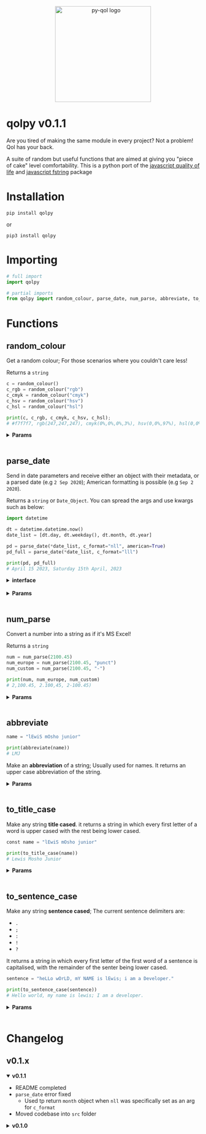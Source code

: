 <p align="center">
    <img src="https://drive.google.com/uc?id=1r9L_Kjdm1i4lCYOCq-bngr-yTl6OZ_lu" alt="py-qol logo" width="250" height="250" />
</p>

# qolpy v0.1.1

Are you tired of making the same module in every project? Not a problem! Qol has your back.

A suite of random but useful functions that are aimed at giving you "piece of cake" level comfortability. This is a python port of the [javascript quality of life](https://github.com/lewisjr/qol) and [javascript fstring](https://github.com/lewisjr/fstring) package

# Installation

    pip install qolpy

or

    pip3 install qolpy

# Importing

```python
# full import
import qolpy

# partial imports
from qolpy import random_colour, parse_date, num_parse, abbreviate, to_title_case, to_sentence_case
```

# Functions

## random_colour

Get a random colour; For those scenarios where you couldn't care less!

Returns a `string`

```python
c = random_colour()
c_rgb = random_colour("rgb")
c_cmyk = random_colour("cmyk")
c_hsv = random_colour("hsv")
c_hsl = random_colour("hsl")

print(c, c_rgb, c_cmyk, c_hsv, c_hsl);
# #f7f7f7, rgb(247,247,247), cmyk(0%,0%,0%,3%), hsv(0,0%,97%), hsl(0,0%,97%)
```

<details>
<summary><strong>Params</strong></summary>

| Parameter | Default Setting | Required? | Definition                                 | Options                            |
| --------- | --------------- | --------- | ------------------------------------------ | ---------------------------------- |
| setting   | `hex`           | No        | The type of colour you would like returned | `hex`, `rgb`, `cmyk`, `hsv`, `hsl` |

</details>
<br />

## parse_date

Send in date parameters and receive either an object with their metadata, or a parsed date (e.g `2 Sep 2020`); American formatting is possible (e.g `Sep 2 2020`).

Returns a `string` or `Date_Object`. You can spread the args and use kwargs such as below:

```python
import datetime

dt = datetime.datetime.now()
date_list = [dt.day, dt.weekday(), dt.month, dt.year]

pd = parse_date(*date_list, c_format="nll", american=True)
pd_full = parse_date(*date_list, c_format="lll")

print(pd, pd_full)
# April 15 2023, Saturday 15th April, 2023
```

<details>
<summary><strong>interface</strong></summary>

```python
	"day": {
		"short": str,
		"long": str,
		"ordinal_month": str,
		"ordinal_week": str,
		"week_number": int,
		"month_number": int
	},
	"month": {
		"short": str,
		"long": str,
		"ordinal": str,
		"number": int
	},
	"year": {
		"short": int,
		"long": int
	}
```

</details>
<br />

<details>
<summary><strong>Params</strong></summary>

| Parameter | Default Setting | Required? | Definition                                                    | Options                                                                                                       |
| --------- | --------------- | --------- | ------------------------------------------------------------- | ------------------------------------------------------------------------------------------------------------- |
| monthDay  | `none`          | Yes       | The day of the month                                          | type `number`                                                                                                 |
| weekDay   | `none`          | Yes       | The day of the week                                           | type `number`                                                                                                 |
| month     | `none`          | Yes       | The numeric month                                             | type `number`                                                                                                 |
| year      | `none`          | Yes       | The full numeric year                                         | type `number`                                                                                                 |
| format    | `none`          | No        | The date format you would like                                | n = numeric, s = shorthand text, l = full text; `nns`, `nnl`, `sss`, `ssl`, `lll`, `nss`, `nsl`, `nls`, `nll` |
| american  | `false`         | No        | Whether or not you would like the format to be 'Americanised' | `true`, `false`                                                                                               |

</details>
<br />

## num_parse

Convert a number into a string as if it's MS Excel!

Returns a `string`

```python
num = num_parse(2100.45)
num_europe = num_parse(2100.45, "punct")
num_custom = num_parse(2100.45, "-")

print(num, num_europe, num_custom)
# 2,100.45, 2.100,45, 2-100.45)
```

<details>
<summary><strong>Params</strong></summary>

| Parameter | Default Setting | Required? | Definition                       | Options                                                    |
| --------- | --------------- | --------- | -------------------------------- | ---------------------------------------------------------- |
| value     | `undefined`     | Yes       | The number you want to be parsed | `none`                                                     |
| setting   | `comma`         | No        | The delimiter for the number     | `space`, `comma`, `punct`, any other delimiter as a string |

</details>
<br />

## abbreviate

```python
name = "lEwiS mOsho junior"

print(abbreviate(name))
# LMJ
```

Make an **abbreviation** of a string; Usually used for names. It returns an upper case abbreviation of the string.

<details>
<summary><strong>Params</strong></summary>

| Parameter | Default Setting | Required? | Definition                                                 |
| --------- | --------------- | --------- | ---------------------------------------------------------- |
| text      | `null`          | Yes       | The string you wish to abbreviate                          |
| delimiter | `" "`           | No        | The character or string that seperates words in the string |

</details>
<br />

## to_title_case

Make any string **title cased**. it returns a string in which every first letter of a word is upper cased with the rest being lower cased.

```python
const name = "lEwiS mOsho junior"

print(to_title_case(name))
# Lewis Mosho Junior
```

<details>
<summary><strong>Params</strong></summary>

| Parameter | Default Setting | Required? | Definition                                                 |
| --------- | --------------- | --------- | ---------------------------------------------------------- |
| text      | `null`          | Yes       | The string you wish to change to title case                |
| delimiter | `" "`           | No        | The character or string that seperates words in the string |

</details>
<br />

## to_sentence_case

Make any string **sentence cased**; The current sentence delimiters are:

- `.`
- `;`
- `:`
- `!`
- `?`

It returns a string in which every first letter of the first word of a sentence is capitalised, with the remainder of the senter being lower cased.

```python
sentence = "heLLo wOrLD, mY NAME is lEwis; i am a Developer."

print(to_sentence_case(sentence))
# Hello world, my name is lewis; I am a developer.
```

<details>
<summary><strong>Params</strong></summary>

| Parameter | Default Setting | Required? | Definition                                                 |
| --------- | --------------- | --------- | ---------------------------------------------------------- |
| txt       | `null`          | Yes       | The string you wish to change to sentence case             |
| delimiter | `" "`           | No        | The character or string that seperates words in the string |

</details>
<br />

# Changelog

## v0.1.x

<details open>
<summary><strong>v0.1.1</strong></summary>

- README completed
- `parse_date` error fixed
  - Used tp return `month` object when `nll` was specifically set as an arg for `c_format`
- Moved codebase into `src` folder

</details>

<details>
<summary><strong>v0.1.0</strong></summary>

- Initial release
- Excel number formatting, date parsing, random colour generation,string sentence casing, title casing, and abrreviations added and typed

</details>
